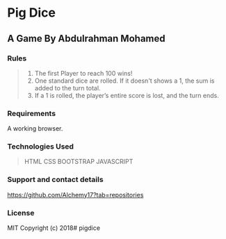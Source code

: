 # Pig Dice

## A Game By Abdulrahman Mohamed

### Rules
> 1. The first Player to reach 100 wins!
>2. One standard dice are rolled. If it doesn't shows a 1, the sum is added to the turn total.
>3. If a 1 is rolled, the player’s entire score is lost, and the turn ends.

### Requirements

A working browser.

### Technologies Used
>HTML
>CSS
>BOOTSTRAP
>JAVASCRIPT

### Support and contact details

https://github.com/Alchemy17?tab=repositories

### License

MIT Copyright (c) 2018# pigdice
